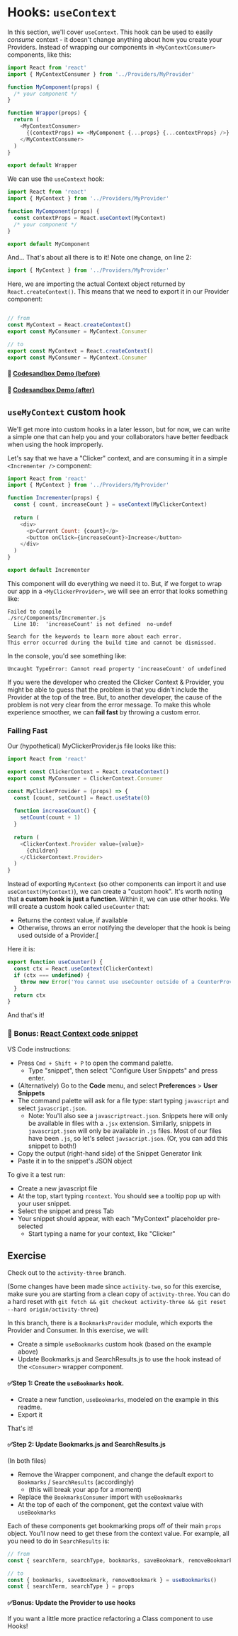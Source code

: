 # Hooks: `useContext`

In this section, we'll cover `useContext`. This hook can be used to easily *consume* context - it doesn't change anything about how you create your Providers. Instead of wrapping our components in `<MyContextConsumer>` components, like this:

```js
import React from 'react'
import { MyContextConsumer } from '../Providers/MyProvider'

function MyComponent(props) {
  /* your component */
}

function Wrapper(props) {
  return (
    <MyContextConsumer>
      {(contextProps) => <MyComponent {...props} {...contextProps} />}
    </MyContextConsumer>
  )
}

export default Wrapper
```

We can use the `useContext` hook:

```js
import React from 'react'
import { MyContext } from '../Providers/MyProvider'

function MyComponent(props) {
  const contextProps = React.useContext(MyContext)
  /* your component */
}

export default MyComponent
```

And... That's about all there is to it! Note one change, on line 2:

```js
import { MyContext } from '../Providers/MyProvider'
```

Here, we are importing the actual Context object returned by `React.createContext()`. This means that we need to export it in our Provider component:

```js

// from
const MyContext = React.createContext()
export const MyConsumer = MyContext.Consumer

// to
export const MyContext = React.createContext()
export const MyConsumer = MyContext.Consumer
```

#### 🔗 [Codesandbox Demo (before)](https://codesandbox.io/s/stupefied-mclaren-me3v2)
#### 🔗 [Codesandbox Demo (after)](https://codesandbox.io/s/affectionate-http-w7594)

## `useMyContext` custom hook

We'll get more into custom hooks in a later lesson, but for now, we can write a simple one that can help you and your collaborators have better feedback when using the hook improperly.

Let's say that we have a "Clicker" context, and are consuming it in a simple `<Incrementer />` component:

```js
import React from 'react'
import { MyContext } from '../Providers/MyProvider'

function Incrementer(props) {
  const { count, increaseCount } = useContext(MyClickerContext)
  
  return (
    <div>
      <p>Current Count: {count}</p>
      <button onClick={increaseCount}>Increase</button>
    </div>
  )
}

export default Incrementer
```

This component will do everything we need it to. But, if we forget to wrap our app in a `<MyClickerProvider>`, we will see an error that looks something like:

```
Failed to compile
./src/Components/Incrementer.js
  Line 10:  'increaseCount' is not defined  no-undef

Search for the keywords to learn more about each error.
This error occurred during the build time and cannot be dismissed.
```

In the console, you'd see something like:

```
Uncaught TypeError: Cannot read property 'increaseCount' of undefined
```

If you were the developer who created the Clicker Context & Provider, you might be able to guess that the problem is that you didn't include the Provider at the top of the tree. But, to another developer, the cause of the problem is not very clear from the error message. To make this whole experience smoother, we can **fail fast** by throwing a custom error.

### Failing Fast

Our (hypothetical) MyClickerProvider.js file looks like this:

```js
import React from 'react'

export const ClickerContext = React.createContext()
export const MyConsumer = ClickerContext.Consumer

const MyClickerProvider = (props) => {
  const [count, setCount] = React.useState(0)
  
  function increaseCount() {
    setCount(count + 1)
  }
  
  return (
    <ClickerContext.Provider value={value}>
      {children}
    </ClickerContext.Provider>
  )
}
```

Instead of exporting `MyContext` (so other components can import it and use `useContext(MyContext)`), we can create a "custom hook". It's worth noting that **a custom hook is just a function**. Within it, we can use other hooks. We will create a custom hook called `useCounter` that:

 - Returns the context value, if available
 - Otherwise, throws an error notifying the developer that the hook is being used outside of a Provider.[
 
Here it is:
 
```js
export function useCounter() {
  const ctx = React.useContext(ClickerContext)
  if (ctx === undefined) {
    throw new Error('You cannot use useCounter outside of a CounterProvider. Be sure to include it somewhere higher in the tree')
  }
  return ctx
}
```

And that's it!


### 🔗 Bonus: [React Context code snippet](https://snippet-generator.app/?description=React+Context+Provider&tabtrigger=rcontext&snippet=import+*+as+React+from+%27react%27%0A%0Aconst+%24%7B1%3AMyContext%7DContext+%3D+React.createContext%28undefined%29%0A%0Aexport+const+%24%7B1%3AMyContext%7DConsumer+%3D+%24%7B1%3AMyContext%7DContext.Consumer%0A%0Aexport+const+useMyContext+%3D+%28%29+%3D%3E+%7B%0A++const+ctx+%3D+React.useContext%28%24%7B1%3AMyContext%7DContext%29%0A++if+%28%21ctx%29+throw+new+Error%28%27use%24%7B1%3AMyContext%7D+must+be+used+within+a+%24%7B1%3AMyContext%7DProvider%27%29%0A++return+ctx%0A%7D%0A%0Aexport+const+%24%7B1%3AMyContext%7DProvider+%3D+%28%7B+children+%7D%29+%3D%3E+%7B%0A++const+value+%3D+%7B%0A++++%2F*+*%2F%0A++%7D%0A%0A++return+%3C%24%7B1%3AMyContext%7DContext.Provider+value%3D%7Bvalue%7D%3E%7Bchildren%7D%3C%2F%24%7B1%3AMyContext%7DContext.Provider%3E%0A%7D%0A&mode=vscode)

VS Code instructions:

 - Press `Cmd + Shift + P` to open the command palette.
   - Type "snippet", then select "Configure User Snippets" and press enter.
 - (Alternatively) Go to the **Code** menu, and select **Preferences** > **User Snippets**
 - The command palette will ask for a file type: start typing `javascript` and select `javascript.json`.
   - Note: You'll also see a `javascriptreact.json`. Snippets here will only be available in files with a `.jsx` extension. Similarly, snippets in `javascript.json` will only be available in `.js` files. Most of our files have been `.js`, so let's select `javsacript.json`. (Or, you can add this snippet to both!)
 - Copy the output (right-hand side) of the Snippet Generator link
 - Paste it in to the snippet's JSON object

To give it a test run:

 - Create a new javascript file
 - At the top, start typing `rcontext`. You should see a tooltip pop up with your user snippet.
 - Select the snippet and press Tab
 - Your snippet should appear, with each "MyContext" placeholder pre-selected
   - Start typing a name for your context, like "Clicker"
   
## Exercise

Check out to the `activity-three` branch.

(Some changes have been made since `activity-two`, so for this exercise, make sure you are starting from a clean copy of `activity-three`. You can do a hard reset with `git fetch && git checkout activity-three && git reset --hard origin/activity-three`)

In this branch, there is a `BookmarksProvider` module, which exports the Provider and Consumer. In this exercise, we will:

 - Create a simple `useBookmarks` custom hook (based on the example above)
 - Update Bookmarks.js and SearchResults.js to use the hook instead of the `<Consumer>` wrapper component.
 
 
#### ✅Step 1: Create the `useBookmarks` hook.

- Create a new function, `useBookmarks`, modeled on the example in this readme.
- Export it

That's it!

#### ✅Step 2: Update Bookmarks.js and SearchResults.js

(In both files)

- Remove the Wrapper component, and change the default export to `Bookmarks` / `SearchResults` (accordingly)
  - (this will break your app for a moment)
- Replace the `BookmarksConsumer` import with `useBookmarks`
- At the top of each of the component, get the context value with `useBookmarks`

Each of these components get bookmarking props off of their main `props` object. You'll now need to get these from the context value. For example, all you need to do in `SearchResults` is:

```js
// from
const { searchTerm, searchType, bookmarks, saveBookmark, removeBookmark } = props

// to
const { bookmarks, saveBookmark, removeBookmark } = useBookmarks()
const { searchTerm, searchType } = props
```

#### ✅Bonus: Update the Provider to use hooks

If you want a little more practice refactoring a Class component to use Hooks!

